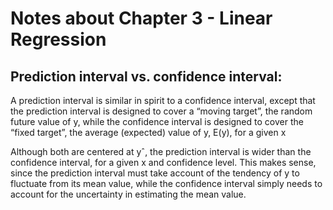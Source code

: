 # Notes about Chapter 3 - Linear Regression

## Prediction interval vs. confidence interval:
A prediction interval is similar in spirit to a confidence interval,
except that
the prediction interval is designed to cover a “moving target”,
the random future value of y, while
the confidence interval is designed to cover the “fixed target”,
the average (expected) value of y, E(y),
for a given x

Although both are centered at yˆ, the prediction interval is wider
than the confidence interval, for a given x and confidence level.
This makes sense, since
the prediction interval must take account of the tendency of y to
fluctuate from its mean value, while
the confidence interval simply needs to account for the
uncertainty in estimating the mean value.
